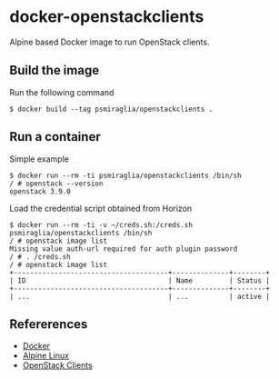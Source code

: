# docker-openstackclients

Alpine based Docker image to run OpenStack clients.

## Build the image

Run the following command

    $ docker build --tag psmiraglia/openstackclients .

## Run a container

Simple example

    $ docker run --rm -ti psmiraglia/openstackclients /bin/sh
    / # openstack --version
    openstack 3.9.0

Load the credential script obtained from Horizon

    $ docker run --rm -ti -v ~/creds.sh:/creds.sh psmiraglia/openstackclients /bin/sh
    / # openstack image list
    Missing value auth-url required for auth plugin password
    / # . /creds.sh
    / # openstack image list
    +--------------------------------------+--------------+--------+
    | ID                                   | Name         | Status |
    +--------------------------------------+--------------+--------+
    | ...                                  | ...          | active |

## Refererences

*   [Docker](https://www.docker.com)
*   [Alpine Linux](https://alpinelinux.org)
*   [OpenStack Clients](https://wiki.openstack.org/wiki/OpenStackClients)
